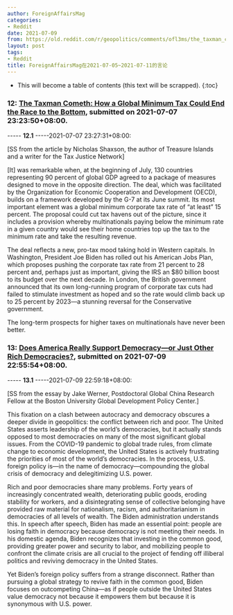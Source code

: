 ```yaml
---
author: ForeignAffairsMag
categories:
- Reddit
date: 2021-07-09
from: https://old.reddit.com/r/geopolitics/comments/ofl3ms/the_taxman_cometh_how_a_global_minimum_tax_could/
layout: post
tags:
- Reddit
title: ForeignAffairsMag在2021-07-05~2021-07-11的言论
---
```


* This will become a table of contents (this text will be scrapped).
{:toc}

### 12: [The Taxman Cometh: How a Global Minimum Tax Could End the Race to the Bottom](https://old.reddit.com/r/geopolitics/comments/ofl3ms/the_taxman_cometh_how_a_global_minimum_tax_could/), submitted on 2021-07-07 23:23:50+08:00.

----- __12.1__ -----2021-07-07 23:27:31+08:00:

[SS from the article by Nicholas Shaxson, the author of Treasure Islands and a writer for the Tax Justice Network]

[It] was remarkable when, at the beginning of July, 130 countries representing 90 percent of global GDP agreed to a package of measures designed to move in the opposite direction. The deal, which was facilitated by the Organization for Economic Cooperation and Development (OECD), builds on a framework developed by the G-7 at its June summit. Its most important element was a global minimum corporate tax rate of “at least” 15 percent. The proposal could cut tax havens out of the picture, since it includes a provision whereby multinationals paying below the minimum rate in a given country would see their home countries top up the tax to the minimum rate and take the resulting revenue.

The deal reflects a new, pro-tax mood taking hold in Western capitals. In Washington, President Joe Biden has rolled out his American Jobs Plan, which proposes pushing the corporate tax rate from 21 percent to 28 percent and, perhaps just as important, giving the IRS an $80 billion boost to its budget over the next decade. In London, the British government announced that its own long-running program of corporate tax cuts had failed to stimulate investment as hoped and so the rate would climb back up to 25 percent by 2023—a stunning reversal for the Conservative government.

The long-term prospects for higher taxes on multinationals have never been better.

### 13: [Does America Really Support Democracy—or Just Other Rich Democracies?](https://old.reddit.com/r/geopolitics/comments/ogx9je/does_america_really_support_democracyor_just/), submitted on 2021-07-09 22:55:54+08:00.

----- __13.1__ -----2021-07-09 22:59:18+08:00:

\[SS from the essay by Jake Werner, Postdoctoral Global China Research Fellow at the Boston University Global Development Policy Center.\]

This fixation on a clash between autocracy and democracy obscures a deeper divide in geopolitics: the conflict between rich and poor. The United States asserts leadership of the world’s democracies, but it actually stands opposed to most democracies on many of the most significant global issues. From the COVID-19 pandemic to global trade rules, from climate change to economic development, the United States is actively frustrating the priorities of most of the world’s democracies. In the process, U.S. foreign policy is—in the name of democracy—compounding the global crisis of democracy and delegitimizing U.S. power.

Rich and poor democracies share many problems. Forty years of increasingly concentrated wealth, deteriorating public goods, eroding stability for workers, and a disintegrating sense of collective belonging have provided raw material for nationalism, racism, and authoritarianism in democracies of all levels of wealth. The Biden administration understands this. In speech after speech, Biden has made an essential point: people are losing faith in democracy because democracy is not meeting their needs. In his domestic agenda, Biden recognizes that investing in the common good, providing greater power and security to labor, and mobilizing people to confront the climate crisis are all crucial to the project of fending off illiberal politics and reviving democracy in the United States.

Yet Biden’s foreign policy suffers from a strange disconnect. Rather than pursuing a global strategy to revive faith in the common good, Biden focuses on outcompeting China—as if people outside the United States value democracy not because it empowers them but because it is synonymous with U.S. power.

